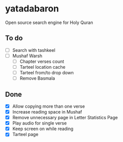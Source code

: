 
# yatadabaron
Open source search engine for Holy Quran

## To do
- [ ] Search with tashkeel
- [ ] Mushaf Warsh
    - [ ] Chapter verses count
    - [ ] Tarteel location cache
    - [ ] Tarteel from/to drop down
    - [ ] Remove Basmala
## Done
- [x] Allow copying more than one verse
- [x] Increase reading space in Mushaf
- [x] Remove unnecessary page in Letter Statistics Page 
- [x] Play audio for single verse
- [x] Keep screen on while reading
- [x] Tarteel page